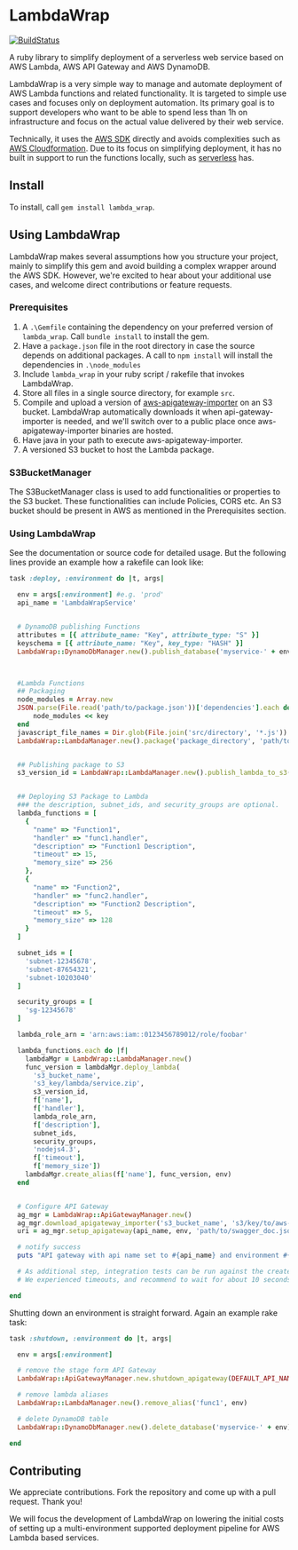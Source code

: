 # LambdaWrap

[![BuildStatus](https://travis-ci.org/Cimpress-MCP/LambdaWrap.svg?branch=master)](https://travis-ci.org/Cimpress-MCP/LambdaWrap)

A ruby library to simplify deployment of a serverless web service based on AWS Lambda, AWS API Gateway and AWS DynamoDB.

LambdaWrap is a very simple way to manage and automate deployment of AWS Lambda functions and related functionality. It is targeted to simple use cases and focuses only on deployment automation. Its primary goal is to support developers who want to be able to spend less than 1h on infrastructure and focus on the actual value delivered by their web service.

Technically, it uses the [AWS SDK](https://aws.amazon.com/sdk-for-ruby/) directly and avoids complexities such as [AWS Cloudformation](https://aws.amazon.com/cloudformation/). Due to its focus on simplifying deployment, it has no built in support to run the functions locally, such as [serverless](https://github.com/serverless/serverless) has.

## Install

To install, call `gem install lambda_wrap`.

## Using LambdaWrap

LambdaWrap makes several assumptions how you structure your project, mainly to simplify this gem and avoid building a complex wrapper around the AWS SDK. However, we're excited to hear about your additional use cases, and welcome direct contributions or feature requests.

### Prerequisites

1. A `.\Gemfile` containing the dependency on your preferred version of `lambda_wrap`. Call `bundle install` to install the gem.
2. Have a `package.json` file in the root directory in case the source depends on additional packages. A call to `npm install` will install the dependencies in `.\node_modules`
3. Include `lambda_wrap` in your ruby script / rakefile that invokes LambdaWrap.
4. Store all files in a single source directory, for example `src`.
5. Compile and upload a version of [aws-apigateway-importer](https://github.com/awslabs/aws-apigateway-importer) on an S3 bucket. LambdaWrap automatically downloads it when api-gateway-importer is needed, and we'll switch over to a public place once aws-apigateway-importer binaries are hosted.
6. Have java in your path to execute aws-apigateway-importer.
7. A versioned S3 bucket to host the Lambda package.

### S3BucketManager
The S3BucketManager class is used to add functionalities or properties to the S3 bucket. These functionalities can include Policies, CORS etc. An S3 bucket should be present in AWS as mentioned in the Prerequisites section.

### Using LambdaWrap
See the documentation or source code for detailed usage. But the following lines provide an example how a rakefile can look like:

```ruby
task :deploy, :environment do |t, args|

  env = args[:environment] #e.g. 'prod'
  api_name = 'LambdaWrapService'


  # DynamoDB publishing Functions
  attributes = [{ attribute_name: "Key", attribute_type: "S" }]
  keyschema = [{ attribute_name: "Key", key_type: "HASH" }]
  LambdaWrap::DynamoDbManager.new().publish_database('myservice-' + env, attributes, keyschema, 1, 1)



  #Lambda Functions
  ## Packaging
  node_modules = Array.new
  JSON.parse(File.read('path/to/package.json'))['dependencies'].each do |key, value|
      node_modules << key
  end
  javascript_file_names = Dir.glob(File.join('src/directory', '*.js'))
  LambdaWrap::LambdaManager.new().package('package_directory', 'path/to/package.zip', javascript_file_names, node_modules)


  ## Publishing package to S3
  s3_version_id = LambdaWrap::LambdaManager.new().publish_lambda_to_s3('path/to/package.zip', 's3_bucket_name', 's3_key/lambda/service.zip')


  ## Deploying S3 Package to Lambda
  ### the description, subnet_ids, and security_groups are optional.
  lambda_functions = [
    {
      "name" => "Function1",
      "handler" => "func1.handler",
      "description" => "Function1 Description",
      "timeout" => 15,
      "memory_size" => 256
    },
    {
      "name" => "Function2",
      "handler" => "func2.handler",
      "description" => "Function2 Description",
      "timeout" => 5,
      "memory_size" => 128
    }
  ]

  subnet_ids = [
    'subnet-12345678',
    'subnet-87654321',
    'subnet-10203040'
  ]

  security_groups = [
    'sg-12345678'
  ]

  lambda_role_arn = 'arn:aws:iam::0123456789012/role/foobar'

  lambda_functions.each do |f|
    lambdaMgr = LambdWrap::LambdaManager.new()
    func_version = lambdaMgr.deploy_lambda(
      's3_bucket_name',
      's3_key/lambda/service.zip',
      s3_version_id,
      f['name'],
      f['handler'],
      lambda_role_arn,
      f['description'],
      subnet_ids,
      security_groups,
      'nodejs4.3',
      f['timeout'],
      f['memory_size'])
    lambdaMgr.create_alias(f['name'], func_version, env)
  end


  # Configure API Gateway
  ag_mgr = LambdaWrap::ApiGatewayManager.new()
  ag_mgr.download_apigateway_importer('s3_bucket_name', 's3/key/to/aws-apigateway-importer-1.0.3-SNAPSHOT-jar-with-dependencies.jar') #required step
  uri = ag_mgr.setup_apigateway(api_name, env, 'path/to/swagger_doc.json')

  # notify success
  puts "API gateway with api name set to #{api_name} and environment #{env} is available at #{uri}"

  # As additional step, integration tests can be run against the created API Gateway URL as part of the deployment.
  # We experienced timeouts, and recommend to wait for about 10 seconds before executing them.

end
```

Shutting down an environment is straight forward. Again an example rake task:

```ruby
task :shutdown, :environment do |t, args|

  env = args[:environment]

  # remove the stage form API Gateway
  LambdaWrap::ApiGatewayManager.new.shutdown_apigateway(DEFAULT_API_NAME, env)

  # remove lambda aliases
  LambdaWrap::LambdaManager.new().remove_alias('func1', env)

  # delete DynamoDB table
  LambdaWrap::DynamoDbManager.new().delete_database('myservice-' + env)

end
```

## Contributing

We appreciate contributions. Fork the repository and come up with a pull request. Thank you!

We will focus the development of LambdaWrap on lowering the initial costs of setting up a multi-environment supported deployment pipeline for AWS Lambda based services.
